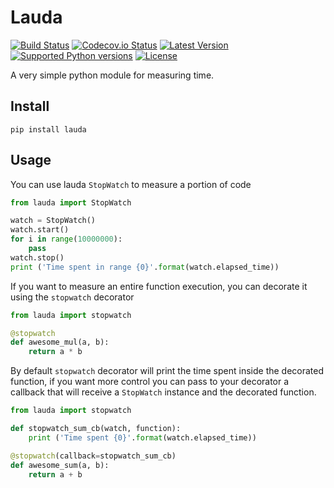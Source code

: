 # Lauda
[![Build Status][travis-image]][travis-url] [![Codecov.io Status][codecovio-image]][codecovio-url]
[![Latest Version](https://img.shields.io/pypi/v/lauda.svg)](https://pypi.python.org/pypi/lauda/)
[![Supported Python versions](https://img.shields.io/badge/python-2.7%2C%202.8%2C%203.3%2C%203.4-blue.svg)](https://pypi.python.org/pypi/lauda/)
[![License](https://img.shields.io/github/license/astagi/lauda.svg)](https://pypi.python.org/pypi/lauda/)

A very simple python module for measuring time.

## Install

    pip install lauda

## Usage
You can use lauda `StopWatch` to measure a portion of code

```python
from lauda import StopWatch

watch = StopWatch()
watch.start()
for i in range(10000000):
    pass
watch.stop()
print ('Time spent in range {0}'.format(watch.elapsed_time))
```
If you want to measure an entire function execution, you can decorate it using the `stopwatch` decorator

```python
from lauda import stopwatch

@stopwatch
def awesome_mul(a, b):
    return a * b
```

By default `stopwatch` decorator will print the time spent inside the decorated function, if you want more control you can pass to your decorator a callback that will receive a `StopWatch` instance and the decorated function.

```python
from lauda import stopwatch

def stopwatch_sum_cb(watch, function):
    print ('Time spent {0}'.format(watch.elapsed_time))

@stopwatch(callback=stopwatch_sum_cb)
def awesome_sum(a, b):
    return a + b
```

[travis-url]: https://travis-ci.org/astagi/lauda
[travis-image]: http://img.shields.io/travis/astagi/lauda.svg?branch=master

[codecovio-url]: http://codecov.io/github/astagi/lauda?branch=master
[codecovio-image]: http://codecov.io/github/astagi/lauda/coverage.svg?branch=master
